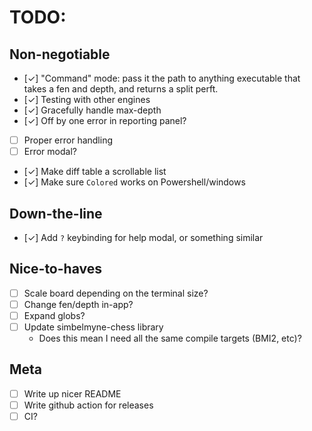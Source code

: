 # TODO:
## Non-negotiable
- [✓] "Command" mode: pass it the path to anything executable that takes a fen and
      depth, and returns a split perft.
- [✓] Testing with other engines
- [✓] Gracefully handle max-depth
- [✓] Off by one error in reporting panel?
- [ ] Proper error handling
- [ ] Error modal?
- [✓] Make diff table a scrollable list
- [✓] Make sure `Colored` works on Powershell/windows

## Down-the-line
- [✓] Add `?` keybinding for help modal, or something similar

## Nice-to-haves
- [ ] Scale board depending on the terminal size?
- [ ] Change fen/depth in-app?
- [ ] Expand globs?
- [ ] Update simbelmyne-chess library
  - Does this mean I need all the same compile targets (BMI2, etc)?

## Meta
- [ ] Write up nicer README
- [ ] Write github action for releases
- [ ] CI?

